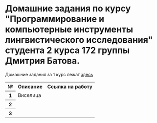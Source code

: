 # Домашние задания по курсу "Программирование и компьютерные инструменты лингвистического исследования" студента 2 курса 172 группы Дмитрия Батова.
Домашние задания за 1 курс лежат [здесь](https://github.com/dsbatov/PythonHSE)  
<table>
  <tr><th>№</th><th>Описание</th><th>Ссылка на работу</th></tr>
  <tr><th>1</th><td>Виселица</td><td></td>
  <tr><th>2</th><td></td><td></td>   
  <tr><th>3</th><td></td><td></td>
</table>
